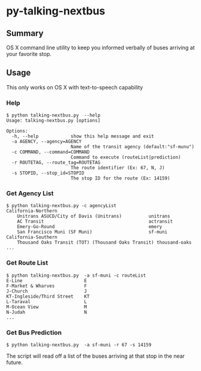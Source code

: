 py-talking-nextbus
==================

## Summary
OS X command line utility to keep you informed verbally of buses arriving at your favorite stop.

## Usage
This only works on OS X with text-to-speech capability

### Help
```
$ python talking-nextbus.py  --help
Usage: talking-nextbus.py [options]

Options:
  -h, --help            show this help message and exit
  -a AGENCY, --agency=AGENCY
                        Name of the transit agency (default:"sf-munu")
  -c COMMAND, --command=COMMAND
                        Command to execute (routeList|prediction)
  -r ROUTETAG, --route_tag=ROUTETAG
                        The route identifier (Ex: 67, N, J)
  -s STOPID, --stop_id=STOPID
                        The stop ID for the route (Ex: 14159)
```
### Get Agency List
```
$ python talking-nextbus.py -c agencyList
California-Northern
    Unitrans ASUCD/City of Davis (Unitrans)          unitrans
    AC Transit                                       actransit
    Emery-Go-Round                                   emery
    San Francisco Muni (SF Muni)                     sf-muni
California-Southern
    Thousand Oaks Transit (TOT) (Thousand Oaks Transit) thousand-oaks
...
```
### Get Route List
```
$ python talking-nextbus.py  -a sf-muni -c routeList
E-Line                       E
F-Market & Wharves           F
J-Church                     J
KT-Ingleside/Third Street    KT
L-Taraval                    L
M-Ocean View                 M
N-Judah                      N
...
```
### Get Bus Prediction
```
$ python talking-nextbus.py  -a sf-muni -r 67 -s 14159
```
The script will read off a list of the buses arriving at that stop in the near future.
